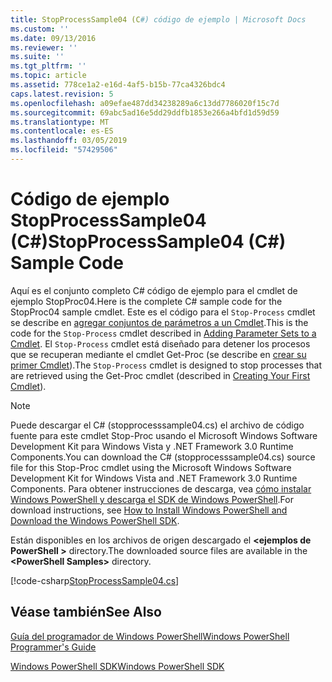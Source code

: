 ```yaml
---
title: StopProcessSample04 (C#) código de ejemplo | Microsoft Docs
ms.custom: ''
ms.date: 09/13/2016
ms.reviewer: ''
ms.suite: ''
ms.tgt_pltfrm: ''
ms.topic: article
ms.assetid: 778ce1a2-e16d-4af5-b15b-77ca4326bdc4
caps.latest.revision: 5
ms.openlocfilehash: a09efae487dd34238289a6c13dd7786020f15c7d
ms.sourcegitcommit: 69abc5ad16e5dd29ddfb1853e266a4bfd1d59d59
ms.translationtype: MT
ms.contentlocale: es-ES
ms.lasthandoff: 03/05/2019
ms.locfileid: "57429506"
---
```

# <a name="stopprocesssample04-c-sample-code"></a><span data-ttu-id="1f33e-102">Código de ejemplo StopProcessSample04 (C#)</span><span class="sxs-lookup"><span data-stu-id="1f33e-102">StopProcessSample04 (C#) Sample Code</span></span>

<span data-ttu-id="1f33e-103">Aquí es el conjunto completo C# código de ejemplo para el cmdlet de ejemplo StopProc04.</span><span class="sxs-lookup"><span data-stu-id="1f33e-103">Here is the complete C# sample code for the StopProc04 sample cmdlet.</span></span> <span data-ttu-id="1f33e-104">Este es el código para el `Stop-Process` cmdlet se describe en [agregar conjuntos de parámetros a un Cmdlet](../cmdlet/adding-parameter-sets-to-a-cmdlet.md).</span><span class="sxs-lookup"><span data-stu-id="1f33e-104">This is the code for the `Stop-Process` cmdlet described in [Adding Parameter Sets to a Cmdlet](../cmdlet/adding-parameter-sets-to-a-cmdlet.md).</span></span> <span data-ttu-id="1f33e-105">El `Stop-Process` cmdlet está diseñado para detener los procesos que se recuperan mediante el cmdlet Get-Proc (se describe en [crear su primer Cmdlet](../cmdlet/creating-a-cmdlet-without-parameters.md)).</span><span class="sxs-lookup"><span data-stu-id="1f33e-105">The `Stop-Process` cmdlet is designed to stop processes that are retrieved using the Get-Proc cmdlet (described in [Creating Your First Cmdlet](../cmdlet/creating-a-cmdlet-without-parameters.md)).</span></span>

> [!NOTE]
> <span data-ttu-id="1f33e-106">Puede descargar el C# (stopprocesssample04.cs) el archivo de código fuente para este cmdlet Stop-Proc usando el Microsoft Windows Software Development Kit para Windows Vista y .NET Framework 3.0 Runtime Components.</span><span class="sxs-lookup"><span data-stu-id="1f33e-106">You can download the C# (stopprocesssample04.cs) source file for this Stop-Proc cmdlet using the Microsoft Windows Software Development Kit for Windows Vista and .NET Framework 3.0 Runtime Components.</span></span> <span data-ttu-id="1f33e-107">Para obtener instrucciones de descarga, vea [cómo instalar Windows PowerShell y descarga el SDK de Windows PowerShell](/powershell/developer/installing-the-windows-powershell-sdk).</span><span class="sxs-lookup"><span data-stu-id="1f33e-107">For download instructions, see [How to Install Windows PowerShell and Download the Windows PowerShell SDK](/powershell/developer/installing-the-windows-powershell-sdk).</span></span>
>
> <span data-ttu-id="1f33e-108">Están disponibles en los archivos de origen descargado el  **\<ejemplos de PowerShell >** directory.</span><span class="sxs-lookup"><span data-stu-id="1f33e-108">The downloaded source files are available in the **\<PowerShell Samples>** directory.</span></span>

[!code-csharp[StopProcessSample04.cs](../../powershell-sdk-samples/SDK-2.0/csharp/StopProcessSample04/StopProcessSample04.cs#L11-L435 "StopProcessSample04.cs")]

## <a name="see-also"></a><span data-ttu-id="1f33e-109">Véase también</span><span class="sxs-lookup"><span data-stu-id="1f33e-109">See Also</span></span>

[<span data-ttu-id="1f33e-110">Guía del programador de Windows PowerShell</span><span class="sxs-lookup"><span data-stu-id="1f33e-110">Windows PowerShell Programmer's Guide</span></span>](./windows-powershell-programmer-s-guide.md)

[<span data-ttu-id="1f33e-111">Windows PowerShell SDK</span><span class="sxs-lookup"><span data-stu-id="1f33e-111">Windows PowerShell SDK</span></span>](../windows-powershell-reference.md)